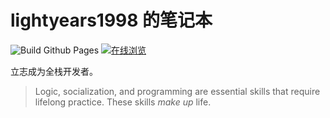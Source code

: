 # lightyears1998 的笔记本

![Build Github Pages](https://github.com/lightyears1998/notebook/workflows/Build%20Github%20Pages/badge.svg) [![在线浏览](https://img.shields.io/badge/%E5%9C%A8%E7%BA%BF%E6%B5%8F%E8%A7%88-https://lightyears1998.github.io%2Fnotebook%2F-informational)](https://lightyears1998.github.io/notebook/)

立志成为全栈开发者。

> Logic, socialization, and programming are essential skills that require lifelong practice. These skills *make up* life.
